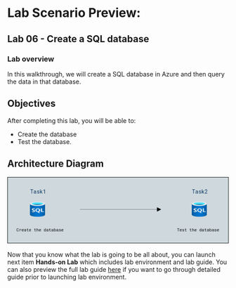 # Lab Scenario Preview: 

## Lab 06 - Create a SQL database

### Lab overview

In this walkthrough, we will create a SQL database in Azure and then query the data in that database.

## Objectives

After completing this lab, you will be able to:

- Create the database
- Test the database.

## Architecture Diagram

![](../images/az900lab06.PNG)

Now that you know what the lab is going to be all about, you can launch next item **Hands-on Lab** which includes lab environment and lab guide. You can also preview the full lab guide [here](https://experience.cloudlabs.ai/#/labguidepreview/e598292d-73be-4782-8fcf-f02f3f5411d9) if you want to go through detailed guide prior to launching lab environment.